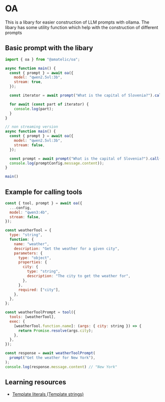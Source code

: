 # OA

This is a libary for easier construction of LLM prompts with ollama.
The libary has some utility function which help with the construction of different prompts

## Basic prompt with the libary

```js
import { oa } from "@amatelic/oa";

async function main() {
  const { prompt } = await oa({
    model: "qwen2.5vl:3b",
    stream: true,
  });

  const iterator = await prompt("What is the capital of Slovenia?").call();

  for await (const part of iterator) {
    console.log(part);
  }
}

// non streaming version
async function main() {
  const { prompt } = await oa({
    model: "qwen2.5vl:3b",
    stream: false,
  });

  const prompt = await prompt("What is the capital of Slovenia?").call();
  console.log(promptConfig.message.content));
}

main()

```

## Example for calling tools

```js
const { tool, prompt } = await oa({
  ...config,
  model: "qwen3:4b",
  stream: false,
});

const weatherTool = {
  type: "string",
  function: {
    name: "weather",
    description: "Get the weather for a given city",
    parameters: {
      type: "object",
      properties: {
        city: {
          type: "string",
          description: "The city to get the weather for",
        },
      },
      required: ["city"],
    },
  },
};

const weatherToolPrompt = tool({
  tools: [weatherTool],
  exec: {
    [weatherTool.function.name]: (args: { city: string }) => {
      return Promise.resolve(args.city);
    },
  },
});

const response = await weatherToolPrompt(
  prompt("Get the weather for New York"),
);
console.log(response.message.content) // "New York"
```


## Learning resources

- [Template literals (Template strings)](https://developer.mozilla.org/en-US/docs/Web/JavaScript/Reference/Template_literals)
